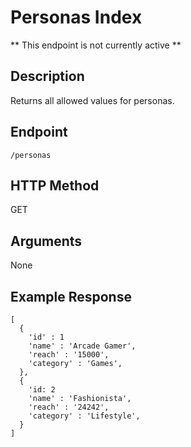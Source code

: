 # Personas Index
** This endpoint is not currently active **

## Description
Returns all allowed values for personas.

## Endpoint
`/personas`

## HTTP Method
GET

## Arguments
None

## Example Response

```
[
  {
    'id' : 1
    'name' : 'Arcade Gamer',
    'reach' : '15000',
    'category' : 'Games',
  },
  {
    'id: 2
    'name' : 'Fashionista',
    'reach' : '24242',
    'category' : 'Lifestyle',
  }
]
```
